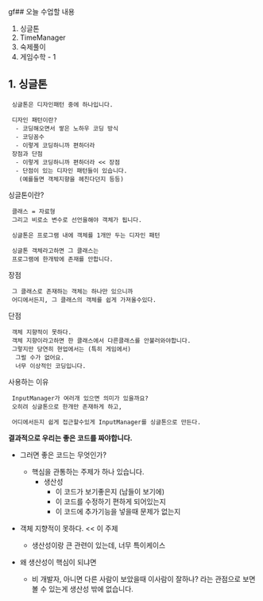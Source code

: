 ﻿gf## 오늘 수업할 내용
 1. 싱글톤
 2. TimeManager
 3. 숙제풀이 
 4. 게임수학 - 1


## 1. 싱글톤
```
 싱글톤은 디자인패턴 중에 하나입니다.

 디자인 패턴이란?
  - 코딩해오면서 쌓은 노하우 코딩 방식
  - 코딩꼼수
  - 이렇게 코딩하니까 편하더라
 장점과 단점
  - 이렇게 코딩하니까 편하더라 << 장점
  - 단점이 있는 디자인 패턴들이 있습니다.
   (예를들면 객체지향을 헤친다던지 등등)
```

싱글톤이란?
```
 클래스 = 자료형
 그리고 비로소 변수로 선언을해야 객체가 됩니다.

 싱글톤은 프로그램 내에 객체를 1개만 두는 디자인 패턴

 싱글톤 객체라고하면 그 클래스는  
 프로그램에 한개밖에 존재를 안합니다.
```

장점
```
 그 클래스로 존재하는 객체는 하나만 있으니까
 어디에서든지, 그 클래스의 객체를 쉽게 가져올수있다.
```

단점
```
 객체 지향적이 못하다.
 객체 지향이라고하면 한 클래스에서 다른클래스를 안불러와야합니다.
 그렇지만 당연히 현업에서는 (특히 게임에서)
  그럴 수가 없어요.
  너무 이상적인 코딩입니다.
```
사용하는 이유 
```
 InputManager가 여러개 있으면 의미가 있을까요?
 오히려 싱글톤으로 한개만 존재하게 하고,

 어디에서든지 쉽게 접근할수있게 InputManager를 싱글톤으로 만든다.
```


**결과적으로 우리는 좋은 코드를 짜야합니다.**
 - 그러면 좋은 코드는 무엇인가?
     - 핵심을 관통하는 주제가 하나 있습니다.
         - 생산성
             - 이 코드가 보기좋은지 (남들이 보기에)
             - 이 코드를 수정하기 편하게 되어있는지
             - 이 코드에 추가기능을 넣을때 문제가 없는지

 - 객체 지향적이 못하다. << 이 주제
    - 생산성이랑 큰 관련이 있는데, 너무 특이케이스

 - 왜 생산성이 핵심이 되냐면
    - 비 개발자, 아니면 다른 사람이 보았을때 이사람이 잘하나?
      라는 관점으로 보면 볼 수 있는게 생산성 밖에 없습니다.

